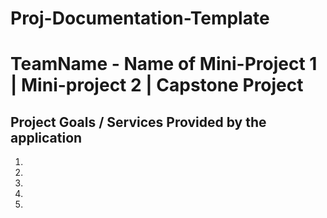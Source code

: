 # Proj-Documentation-Template

# TeamName - Name of Mini-Project 1 | Mini-project 2 | Capstone Project

## Project Goals / Services Provided by the application

1.
2.
3.
4.
5.
